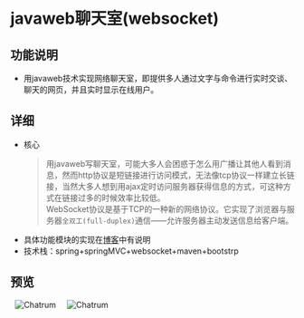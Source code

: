 # javaweb聊天室(websocket)
## 功能说明
 * 用javaweb技术实现网络聊天室，即提供多人通过文字与命令进行实时交谈、聊天的网页，并且实时显示在线用户。
## 详细
 * 核心
    > 用javaweb写聊天室，可能大多人会困惑于怎么用广播让其他人看到消息，然而http协议是短链接进行访问模式，无法像tcp协议一样建立长链接，当然大多人想到用ajax定时访问服务器获得信息的方式，可这种方式在链接过多的时候效率比较低。</br>
    > WebSocket协议是基于TCP的一种新的网络协议。它实现了浏览器与服务器`全双工(full-duplex)`通信——允许服务器主动发送信息给客户端。
 * 具体功能模块的实现在[博客](http://blog.csdn.net/qq_35442958/article/details/78925530 "CSDN博客")中有说明
 * 技术栈：spring+springMVC+websocket+maven+bootstrp
 ## 预览
   ![Chatrum](http://img.blog.csdn.net/20171228211417962 "pc端视图")  
   ![Chatrum](http://img.blog.csdn.net/20171228211528350 "移动端视图") 
 

